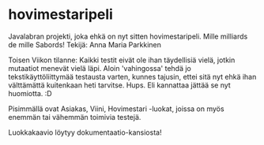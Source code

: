 # hovimestaripeli
Javalabran projekti, joka ehkä on nyt sitten hovimestaripeli. Mille milliards de mille Sabords! Tekijä: Anna Maria Parkkinen <p>

Toisen Viikon tilanne: 
Kaikki testit eivät ole ihan täydellisiä vielä, jotkin mutaatiot menevät vielä läpi. Aloin 'vahingossa' tehdä jo tekstikäyttöliittymää testausta varten, kunnes tajusin, ettei sitä nyt ehkä ihan välttämättä kuitenkaan heti tarvitse. Hups. Eli kannattaa jättää se nyt huomiotta. :D <p>

Pisimmällä ovat Asiakas, Viini, Hovimestari -luokat, joissa on myös enemmän tai vähemmän toimivia testejä. <p>

Luokkakaavio löytyy dokumentaatio-kansiosta!
